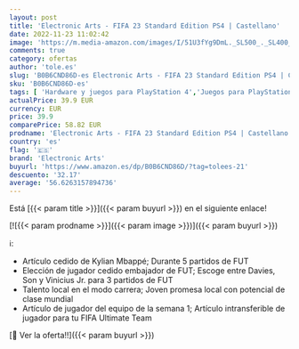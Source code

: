 ```yaml
---
layout: post
title: 'Electronic Arts - FIFA 23 Standard Edition PS4 | Castellano'
date: 2022-11-23 11:02:42
image: 'https://m.media-amazon.com/images/I/51U3fYg9DmL._SL500_._SL400_.jpg'
comments: true
category: ofertas
author: 'tole.es'
slug: 'B0B6CND86D-es Electronic Arts - FIFA 23 Standard Edition PS4 | Castellano'
sku: 'B0B6CND86D-es'
tags: [ 'Hardware y juegos para PlayStation 4','Juegos para PlayStation 4','Videojuegos','electronic arts','ps4','🇪🇸', ]
actualPrice: 39.9 EUR
currency: EUR
price: 39.9
comparePrice: 58.82 EUR
prodname: 'Electronic Arts - FIFA 23 Standard Edition PS4 | Castellano'
country: 'es'
flag: '🇪🇸'
brand: 'Electronic Arts'
buyurl: 'https://www.amazon.es/dp/B0B6CND86D/?tag=tolees-21'
descuento: '32.17'
average: '56.6263157894736'
---
```


Está [{{< param title >}}]({{< param buyurl >}}) en el siguiente enlace!

[![{{< param prodname >}}]({{< param image >}})]({{< param buyurl >}})

ℹ️:

- Artículo cedido de Kylian Mbappé; Durante 5 partidos de FUT
- Elección de jugador cedido embajador de FUT; Escoge entre Davies, Son y Vinicius Jr. para 3 partidos de FUT
- Talento local en el modo carrera; Joven promesa local con potencial de clase mundial
- Artículo de jugador del equipo de la semana 1; Artículo intransferible de jugador para tu FIFA Ultimate Team

[🛒 Ver la oferta!!]({{< param buyurl >}})
